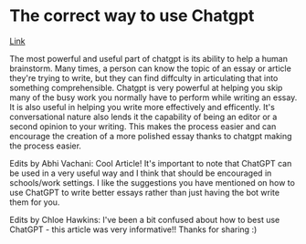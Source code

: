 # The correct way to use Chatgpt 

[Link](https://www.pbs.org/newshour/science/analysis-chatgpt-is-great-at-what-its-designed-to-do-youre-just-using-it-wrong)

The most powerful and useful part of chatgpt is its ability to help a human brainstorm. Many times, a person can know the topic of an essay or article they're trying to write, but
they can find diffculty in articulating that into something comprehensible. Chatgpt is very powerful at helping you skip many of the busy work you normally have to perform while writing 
an essay. It is also useful in helping you write more effectively and efficently. It's conversational nature also lends it the capability of being an editor or a second opinion to your writing. 
This makes the process easier and can encourage the creation of a more polished essay thanks to chatgpt making the process easier. 

Edits by Abhi Vachani:
Cool Article! It's important to note that ChatGPT can be used in a very useful way and I think that should be encouraged in schools/work settings. I like the suggestions you have mentioned on how to use ChatGPT to write better essays rather than just having the bot write them for you.  

Edits by Chloe Hawkins: 
I've been a bit confused about how to best use ChatGPT - this article was very informative!! Thanks for sharing :)  